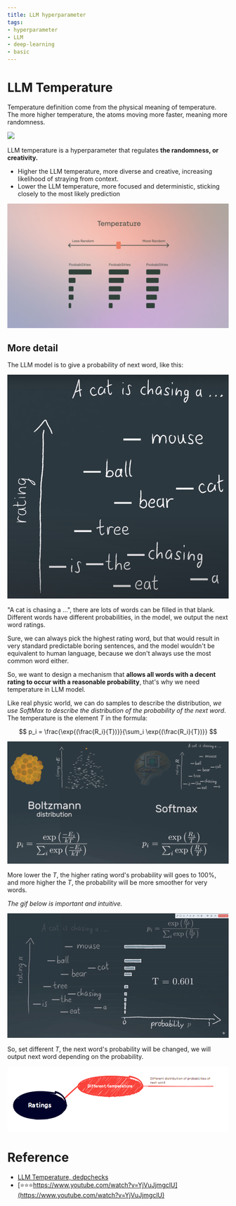 ```yaml
---
title: LLM hyperparameter
tags:
- hyperparameter
- LLM
- deep-learning
- basic
---
```


# LLM Temperature

Temperature definition come from the physical meaning of temperature. The more higher temperature, the atoms moving more faster, meaning more randomness.

![](Deep_Learning_And_Machine_Learning/LLM/basic/attachments/physic_temp.gif)

LLM temperature is a hyperparameter that regulates **the randomness, or creativity.** 

* Higher the LLM temperature, more diverse and creative, increasing likelihood of straying from context.
* Lower the LLM temperature, more focused and deterministic, sticking closely to the most likely prediction

![](Deep_Learning_And_Machine_Learning/LLM/basic/attachments/Pasted%20image%2020230627160125.png)

## More detail

The LLM model is to give a probability of next word, like this:

![](Deep_Learning_And_Machine_Learning/LLM/basic/attachments/Pasted%20image%2020230627162848.png)

"A cat is chasing a …", there are lots of words can be filled in that blank. Different words have different probabilities, in the model, we output the next word ratings.

Sure, we can always pick the highest rating word, but that would result in very standard predictable boring sentences, and the model wouldn't be equivalent to human language, because we don't always use the most common word either. 

So, we want to design a mechanism that **allows all words with a decent rating to occur with a reasonable probability**, that's why we need temperature in LLM model. 

Like real physic world,  we can do samples to describe the distribution, *we use SoftMax to describe the distribution  of the probability of the next word*. The temperature is the element $T$ in the formula:

$$
p_i = \frac{\exp{(\frac{R_i}{T})}}{\sum_i \exp{(\frac{R_i}{T})}}
$$

![](Deep_Learning_And_Machine_Learning/LLM/basic/attachments/Pasted%20image%2020230627163514.png)

More lower the $T$, the higher rating word's probability will goes to 100%, and more higher the $T$, the probability will be more smoother for very words.

*The gif below is important and intuitive.*

![](Deep_Learning_And_Machine_Learning/LLM/basic/attachments/rating_probabililty.gif)

So, set different $T$, the next word's probability will be changed, we will output next word depending on the probability.

![](Deep_Learning_And_Machine_Learning/LLM/basic/attachments/Pasted%20image%2020230627165311.png)

# Reference

* [LLM Temperature, dedpchecks](https://deepchecks.com/glossary/llm-parameters/#:~:text=One%20intriguing%20parameter%20within%20LLMs,of%20straying%20from%20the%20context.)
* [⭐⭐⭐https://www.youtube.com/watch?v=YjVuJjmgclU](https://www.youtube.com/watch?v=YjVuJjmgclU)